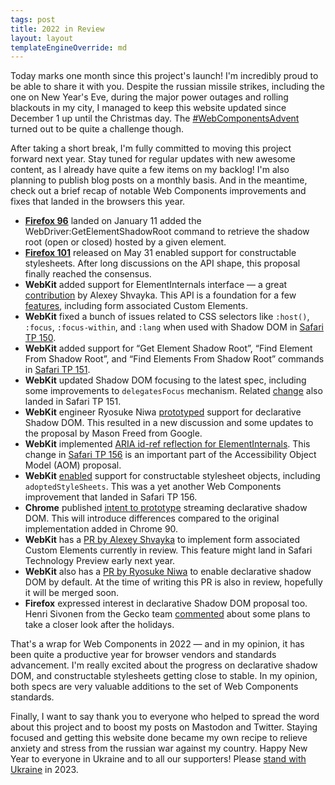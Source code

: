 ```yaml
---
tags: post
title: 2022 in Review
layout: layout
templateEngineOverride: md
---
```


Today marks one month since this project's launch! I'm incredibly proud to be able to share it with
you. Despite the russian missile strikes, including the one on New Year's Eve, during the major power
outages and rolling blackouts in my city, I managed to keep this website updated since December 1 up
until the Christmas day. The [#WebComponentsAdvent](https://fosstodon.org/tags/WebComponentsAdvent)
turned out to be quite a challenge though.

After taking a short break, I'm fully committed to moving this project forward next year. Stay tuned
for regular updates with new awesome content, as I already have quite a few items on my backlog! I'm
also planning to publish blog posts on a monthly basis. And in the meantime, check out a brief recap
of notable Web Components improvements and fixes that landed in the browsers this year.

- [**Firefox 96**](https://developer.mozilla.org/docs/Mozilla/Firefox/Releases/96) landed on January 11
added the WebDriver:GetElementShadowRoot command to retrieve the shadow root (open or closed) hosted
by a given element.
- [**Firefox 101**](https://developer.mozilla.org/docs/Mozilla/Firefox/Releases/101) released on May 31
enabled support for constructable stylesheets. After long discussions on the API shape, this proposal
finally reached the consensus.
- **WebKit** added support for ElementInternals interface — a great [contribution](https://github.com/WebKit/WebKit/pull/2690)
by Alexey Shvayka. This API is a foundation for a few [features](/proposals-and-drafts/), including
form associated Custom Elements.
- **WebKit** fixed a bunch of issues related to CSS selectors like `:host()`, `:focus`, `:focus-within`,
and `:lang` when used with Shadow DOM in [Safari TP 150](https://webkit.org/blog/13066/release-notes-for-safari-technology-preview-150/).
- **WebKit** added support for “Get Element Shadow Root”, “Find Element From Shadow Root”, and “Find
Elements From Shadow Root” commands in [Safari TP 151](https://webkit.org/blog/13093/release-notes-for-safari-technology-preview-151/).
- **WebKit** updated Shadow DOM focusing to the latest spec, including some improvements to `delegatesFocus`
mechanism. Related [change](https://github.com/WebKit/WebKit/pull/2828) also landed in Safari TP 151.
- **WebKit** engineer Ryosuke Niwa [prototyped](https://github.com/WebKit/WebKit/pull/4693) support
for declarative Shadow DOM. This resulted in a new discussion and some updates to the proposal by
Mason Freed from Google.
- **WebKit** implemented [ARIA id-ref reflection for ElementInternals](https://github.com/WebKit/WebKit/pull/4452).
This change in [Safari TP 156](https://webkit.org/blog/13394/release-notes-for-safari-technology-preview-156/)
is an important part of the Accessibility Object Model (AOM) proposal.
- **WebKit** [enabled](https://github.com/WebKit/WebKit/pull/4903) support for constructable stylesheet
objects, including `adoptedStyleSheets`. This was a yet another Web Components improvement that landed
in Safari TP 156.
- **Chrome** published [intent to prototype](https://groups.google.com/a/chromium.org/g/blink-dev/c/Ovz-6Dte-qA/m/ABaUFnt3CQAJ)
streaming declarative shadow DOM. This will introduce differences compared to the original implementation
added in Chrome 90.
- **WebKit** has a [PR by Alexey Shvayka](https://github.com/WebKit/WebKit/pull/4988) to implement
form associated Custom Elements currently in review. This feature might land in Safari Technology
Preview early next year.
- **WebKit** also has a [PR by Ryosuke Niwa](https://github.com/WebKit/WebKit/pull/7798) to enable
declarative shadow DOM by default. At the time of writing this PR is also in review, hopefully it
will be merged soon.
- **Firefox** expressed interest in declarative Shadow DOM proposal too. Henri Sivonen from the Gecko
team [commented](https://github.com/whatwg/html/pull/5465) about some plans to take a closer look
after the holidays.

That's a wrap for Web Components in 2022 — and in my opinion, it has been quite a productive year for
browser vendors and standards advancement. I'm really excited about the progress on declarative shadow
DOM, and constructable stylesheets getting close to stable. In my opinion, both specs are very valuable
additions to the set of Web Components standards.

Finally, I want to say thank you to everyone who helped to spread the word about this project and to
boost my posts on Mastodon and Twitter. Staying focused and getting this website done became my own
recipe to relieve anxiety and stress from the russian war against my country. Happy New Year to everyone
in Ukraine and to all our supporters! Please [stand with Ukraine](https://stand-with-ukraine.pp.ua) in 2023.
